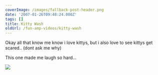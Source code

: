 ```yaml
---
coverImage: /images/fallback-post-header.png
date: '2007-01-26T09:48:24.000Z'
tags: []
title: Kitty Wash
oldUrl: /fun-amp-videos/kitty-wash
---
```


Okay all that know me know i love kittys, but i also love to see kittys get scared.. (dont ask me why)

<!-- more -->

This one made me laugh so hard...

[![](https://www.mikecann.co.uk/wp-content/uploads/Image/kittywash.png)](https://youtube.com/watch?v=15bwhVxw-Bg)
